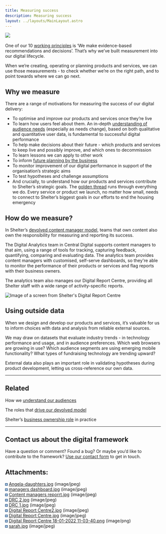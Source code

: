 ```yaml
---
title: Measuring success
description: Measuring success
layout: ../layouts/MainLayout.astro
---
```


![](attachments/937656471/937492513.jpg?width=680)

One of our 10 [working principles](Our-working-principles_404389919.html) is ‘We make evidence-based recommendations and decisions’. That’s why we’ve built measurement into our digital lifecycle.

When we’re creating, operating or planning products and services, we can use those measurements - to check whether we’re on the right path, and to point towards where we can go next.

## Why we measure

There are a range of motivations for measuring the success of our digital delivery:

- To optimise and improve our products and services once they’re live
- To learn how users feel about them. An in-depth [understanding of audience needs](Understanding-our-audiences_936935646.html) (especially as needs change), based on both qualitative and quantitative user data, is fundamental to successful digital performance​
- To help make decisions about their future - which products and services to keep live and possibly improve, and which ones to decommission
- To learn lessons we can apply to other work
- To inform [future planning by the business](The-product-planning-approach_936935511.html)
- To monitor improvement of our digital performance in support of the organisation’s strategic aims
- To test hypotheses and challenge assumptions
- And crucially, to understand how our products and services contribute to Shelter’s strategic goals. The [golden thread](Digital-governance_937656407.html) runs through everything we do. Every service or product we launch, no matter how small, needs to connect to Shelter’s biggest goals in our efforts to end the housing emergency

## How do we measure?

In Shelter’s [devolved content manager model](The-devolved-model-of-delivering-digital_416317505.html), teams that own content also own the responsibility for measuring and reporting its success.

The Digital Analytics team in Central Digital supports content managers to that aim, using a range of tools for tracking, capturing feedback, quantifying, comparing and evaluating data. The analytics team provides content managers with customised, self-serve dashboards, so they're able to monitor the performance of their products or services and flag reports with their business owners.

The analytics team also manages our Digital Report Centre, providing all Shelter staff with a wide range of activity-specific reports.

![Image of a screen from Shelter's Digital Report Centre](attachments/937656471/937656489.jpg)

## Using outside data

When we design and develop our products and services, it’s valuable for us to inform choices with data and analysis from reliable external sources.

We may draw on datasets that evaluate industry trends - in technology performance and usage, and in audience preferences. Which web browsers are growing in use? Which audience segments are using emerging mobile functionality? What types of fundraising technology are trending upward?

External data also plays an important role in validating hypotheses during product development, letting us cross-reference our own data.

---

## Related

How we [understand our audiences](Understanding-our-audiences_936935646.html)

The roles that [drive our devolved model](The-roles-that-drive-the-devolved-model_543555625.html)

Shelter’s [business ownership role](Business-ownership-in-practice_937656360.html) in practice

---

## Contact us about the digital framework

Have a question or comment? Found a bug? Or maybe you’d like to contribute to the framework? [Use our contact form](https://england.shelter.org.uk/contact_us_about_the_digital_framework) to get in touch.

## Attachments:

![](images/icons/bullet_blue.gif) [Angela-daughters.jpg](attachments/937656471/937656486.jpg) (image/jpeg)  
![](images/icons/bullet_blue.gif) [managers dashboard.jpg](attachments/937656471/937656489.jpg) (image/jpeg)  
![](images/icons/bullet_blue.gif) [Content managers reporrt.jpg](attachments/937656471/937656492.jpg) (image/jpeg)  
![](images/icons/bullet_blue.gif) [DRC 2.jpg](attachments/937656471/937656495.jpg) (image/jpeg)  
![](images/icons/bullet_blue.gif) [DRC 1.jpg](attachments/937656471/937656498.jpg) (image/jpeg)  
![](images/icons/bullet_blue.gif) [Digital Report Centre2.jpg](attachments/937656471/937656501.jpg) (image/jpeg)  
![](images/icons/bullet_blue.gif) [Digital Report Centre.jpg](attachments/937656471/937656504.jpg) (image/jpeg)  
![](images/icons/bullet_blue.gif) [Digital Report Centre 18-01-2022 11-03-40.png](attachments/937656471/937656507.png) (image/png)  
![](images/icons/bullet_blue.gif) [sarah.jpg](attachments/937656471/937492513.jpg) (image/jpeg)
